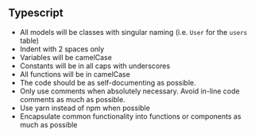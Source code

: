 ## Typescript

- All models will be classes with singular naming (i.e. `User` for the `users` table)
- Indent with 2 spaces only
- Variables will be camelCase
- Constants will be in all caps with underscores
- All functions will be in camelCase
- The code should be as self-documenting as possible.
- Only use comments when absolutely necessary. Avoid in-line code comments as much as possible.
- Use yarn instead of npm when possible
- Encapsulate common functionality into functions or components as much as possible
